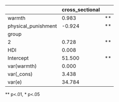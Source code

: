 |                     | cross_sectional |    |
|---------------------|-----------------|----|
| warmth              | 0.983           | ** |
| physical_punishment | -0.924          | ** |
| group               |                 |    |
|   2                 | 0.728           | ** |
| HDI                 | 0.008           |    |
| Intercept           | 51.500          | ** |
| var(warmth)         | 0.000           |    |
| var(_cons)          | 3.438           |    |
| var(e)              | 34.784          |    |
** p<.01, * p<.05
